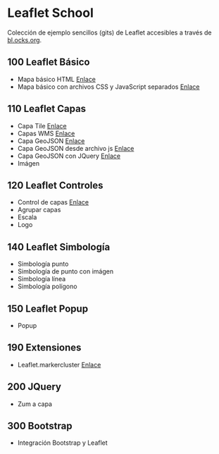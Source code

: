 # Leaflet School

Colección de ejemplo sencillos (gits) de Leaflet accesibles a través de [bl.ocks.org](http://bl.ocks.org/).

## 100 Leaflet Básico

- Mapa básico HTML [Enlace](http://bl.ocks.org/sigdeletras/3bbc1518e10db1d25434567a5645e5bb)
- Mapa básico con archivos CSS y JavaScript separados [Enlace](http://bl.ocks.org/sigdeletras/3ecabc3d2483691657d49938ab2f4729)

## 110 Leaflet Capas

- Capa Tile [Enlace](http://bl.ocks.org/sigdeletras/ef9da2943b79927f02988956376c958b)
- Capas WMS [Enlace](http://bl.ocks.org/sigdeletras/57790d8540f8ada4ab8d668992c1fcb7)
- Capa GeoJSON [Enlace](http://bl.ocks.org/sigdeletras/3888de4540dfc1d47682f1cb78765e18)
- Capa GeoJSON desde archivo js [Enlace](http://bl.ocks.org/sigdeletras/931e41a6cb34936a2079e97a3b7ccca6)
- Capa GeoJSON con JQuery [Enlace](http://bl.ocks.org/sigdeletras/c4bcf4068ff6b9adf1d148fdf9c0fa91)
- Imágen

## 120 Leaflet Controles

- Control de capas [Enlace](http://bl.ocks.org/sigdeletras/d2b51cf8dd330a2a4da3b08d0e97e356)
- Agrupar capas
- Escala
- Logo

## 140 Leaflet Simbología

- Simbología punto
- Simbología de punto con imágen
- Simbología línea
- Simbología polígono

## 150 Leaflet Popup

- Popup

## 190 Extensiones
- Leaflet.markercluster [Enlace](http://bl.ocks.org/sigdeletras/2e5e1c785d6e2662006ff44f59e33a38)

## 200 JQuery

- Zum a capa

## 300 Bootstrap

- Integración Bootstrap y Leaflet
